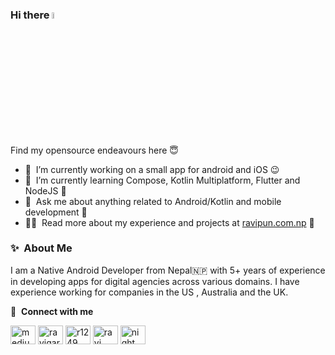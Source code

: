 ### Hi there <a href="https://www.ravipun.com.np/"><img src="https://media.giphy.com/media/hvRJCLFzcasrR4ia7z/giphy.gif" width="5%"></a>
Find my opensource endeavours here 😇

- 🔭 &nbsp;I’m currently working on a small app for android and iOS 😉
- 🌱 &nbsp;I’m currently learning Compose, Kotlin Multiplatform, Flutter and NodeJS  🚀
- 💬 &nbsp;Ask me about anything related to Android/Kotlin and mobile development  🧂
- 👨‍💻 &nbsp;Read more about my experience and projects at [ravipun.com.np](https://www.ravipun.com.np)  🥊

### ✨&nbsp; About Me

I am a Native Android Developer from Nepal🇳🇵 with 5+ years of experience in developing apps for digital agencies across various domains. I have experience working for companies in the US , Australia and the UK. 

🔗 &nbsp;**Connect with me**
<p align="left">
<a href="https://medium.com/@cbpmgr" target="blank"><img align="center" src="https://www.svgrepo.com/show/354057/medium-icon.svg" alt="medium" height="30" width="40" /></a>
<!-- <a href="https://dev.to/" target="blank"><img align="center" src="https://cdn.jsdelivr.net/npm/simple-icons@3.0.1/icons/dev-dot-to.svg" alt="dev.to" height="30" width="40" /></a> -->
<a href="https://twitter.com/ravigarbuja" target="blank"><img align="center" src="https://raw.githubusercontent.com/rahuldkjain/github-profile-readme-generator/master/src/images/icons/Social/twitter.svg" alt="ravigarbuja" height="30" width="40" /></a>
<a href="https://linkedin.com/in/r1249" target="blank"><img align="center" src="https://raw.githubusercontent.com/rahuldkjain/github-profile-readme-generator/master/src/images/icons/Social/linked-in-alt.svg" alt="r1249" height="30" width="40" /></a>
<a href="https://stackoverflow.com/users/3283350/ravi" target="blank"><img align="center" src="https://raw.githubusercontent.com/rahuldkjain/github-profile-readme-generator/master/src/images/icons/Social/stack-overflow.svg" alt="ravi" height="30" width="40" /></a>
<a href="https://www.instagram.com/night_owl.07/" target="blank"><img align="center" src="https://raw.githubusercontent.com/rahuldkjain/github-profile-readme-generator/master/src/images/icons/Social/instagram.svg" alt="night_owl.07" height="30" width="40" /></a>

<img alt='analytics' src='https://profile-counter.glitch.me/pfieffer/count.svg' width='0px'>
